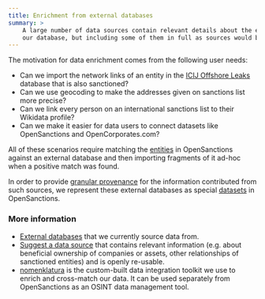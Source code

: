 ```yaml
---
title: Enrichment from external databases
summary: >
    A large number of data sources contain relevant details about the entities in
    our database, but including some of them in full as sources would be impractical. That's why we import them in part, whereever the contained data have direct links to the target entities in OpenSanctions.
---
```


The motivation for data enrichment comes from the following user needs:

* Can we import the network links of an entity in the [ICIJ Offshore Leaks](/datasets/offshoreleaks/) database that is also sanctioned?
* Can we use geocoding to make the addresses given on sanctions list more precise?
* Can we link every person on an international sanctions list to their Wikidata profile?
* Can we make it easier for data users to connect datasets like OpenSanctions and OpenCorporates.com?

All of these scenarios require matching the [entities](/docs/entities/) in OpenSanctions against an external database and then importing fragments of it ad-hoc when a positive match was found.

In order to provide [granular provenance](/docs/statements/) for the information contributed from such sources, we represent these external databases as special [datasets](/datasets/#externals) in OpenSanctions.

### More information

* [External databases](/datasets/#externals) that we currently source data from.
* [Suggest a data source](/contact/) that contains relevant information (e.g. about beneficial ownership of companies or assets, other relationships of sanctioned entities) and is openly re-usable.
* [nomenklatura](https://github.com/opensanctions/nomenklatura) is the custom-built data integration toolkit we use to enrich and cross-match our data. It can be used separately from OpenSanctions as an OSINT data management tool.
